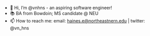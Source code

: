 - 👋 Hi, I’m @vnhns - an aspiring software engineer!
- 📚 BA from Bowdoin; MS candidate @ NEU
- 📫 How to reach me: email: haines.e@northeastnern.edu | twitter: @vn_hns

<!---
vnhns/vnhns is a ✨ special ✨ repository because its `README.md` (this file) appears on your GitHub profile.
You can click the Preview link to take a look at your changes.
--->
